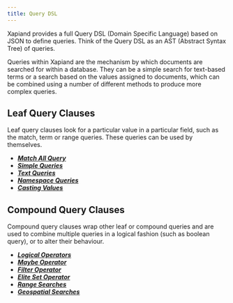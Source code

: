 ```yaml
---
title: Query DSL
---
```


Xapiand provides a full Query DSL (Domain Specific Language) based on JSON to
define queries. Think of the Query DSL as an AST (Abstract Syntax Tree) of
queries.

Queries within Xapiand are the mechanism by which documents are searched for
within a database. They can be a simple search for text-based terms or a search
based on the values assigned to documents, which can be combined using a number
of different methods to produce more complex queries.


## Leaf Query Clauses

Leaf query clauses look for a particular value in a particular field, such as
the match, term or range queries. These queries can be used by themselves.

* [**_Match All Query_**](leaf-queries/match-all-query)
* [**_Simple Queries_**](leaf-queries/simple-queries)
* [**_Text Queries_**](leaf-queries/text-queries)
* [**_Namespace Queries_**](leaf-queries/namespace-queries)
* [**_Casting Values_**](leaf-queries/casting-values)

## Compound Query Clauses

Compound query clauses wrap other leaf or compound queries and are used to
combine multiple queries in a logical fashion (such as boolean query), or to
alter their behaviour.

* [**_Logical Operators_**](compound-queries/logical-operators)
* [**_Maybe Operator_**](compound-queries/maybe-operator)
* [**_Filter Operator_**](compound-queries/filter-operator)
* [**_Elite Set Operator_**](compound-queries/elite-set-operator)
* [**_Range Searches_**](compound-queries/range-searches)
* [**_Geospatial Searches_**](compound-queries/geospatial-searches)


<!--
* `_max`          - Pick the maximum weight of any subquery. This matches the
                    same documents as a `_or`, but the weight contributed is
                    the maximum weight from any matching subquery (for `_or`,
                    it's the sum of the weights from the matching subqueries).
* `_wildcard`     - Wildcard expansion.
* `_scale_weight` -
* `_synonym`      -
 -->
